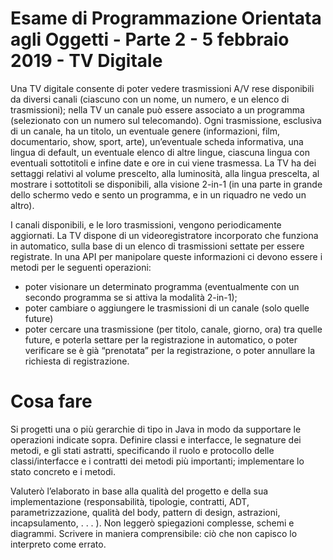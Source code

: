 # Esame di Programmazione Orientata agli Oggetti - Parte 2 - 5 febbraio 2019 - TV Digitale

Una TV digitale consente di poter vedere trasmissioni A/V rese disponibili da diversi canali (ciascuno con un nome, un numero, e un elenco di trasmissioni); nella TV un canale può essere associato a un programma (selezionato con un numero sul telecomando). Ogni trasmissione, esclusiva di un canale, ha un
titolo, un eventuale genere (informazioni, film, documentario, show, sport, arte),
un’eventuale scheda informativa, una lingua di default, un eventuale elenco di
altre lingue, ciascuna lingua con eventuali sottotitoli e infine date e ore in cui
viene trasmessa.
La TV ha dei settaggi relativi al volume prescelto, alla luminosità, alla lingua
prescelta, al mostrare i sottotitoli se disponibili, alla visione 2-in-1 (in una parte
in grande dello schermo vedo e sento un programma, e in un riquadro ne vedo
un altro).

I canali disponibili, e le loro trasmissioni, vengono periodicamente aggiornati.
La TV dispone di un videoregistratore incorporato che funziona in automatico,
sulla base di un elenco di trasmissioni settate per essere registrate.
In una API per manipolare queste informazioni ci devono essere i metodi per le
seguenti operazioni:

- poter visionare un determinato programma (eventualmente con un secondo programma se si attiva la modalità 2-in-1);
- poter cambiare o aggiungere le trasmissioni di un canale (solo quelle future)
- poter cercare una trasmissione (per titolo, canale, giorno, ora) tra quelle future, e poterla settare per la registrazione in automatico, o poter verificare se è già “prenotata” per la registrazione, o poter annullare la richiesta di registrazione.

# Cosa fare

Si progetti una o più gerarchie di tipo in Java in modo da supportare le operazioni
indicate sopra. Definire classi e interfacce, le segnature dei metodi, e gli stati
astratti, specificando il ruolo e protocollo delle classi/interfacce e i contratti dei
metodi più importanti; implementare lo stato concreto e i metodi.

Valuterò l’elaborato in base alla qualità del progetto e della sua implementazione
(responsabilità, tipologie, contratti, ADT, parametrizzazione, qualità del body,
pattern di design, astrazioni, incapsulamento, . . . ). Non leggerò spiegazioni
complesse, schemi e diagrammi. Scrivere in maniera comprensibile: ciò
che non capisco lo interpreto come errato.
